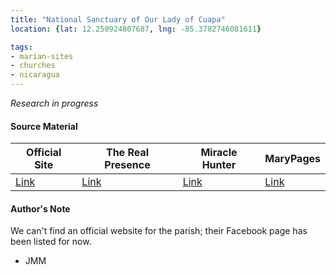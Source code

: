 ```yaml
---
title: "National Sanctuary of Our Lady of Cuapa"
location: {lat: 12.250924807687, lng: -85.3782746081611}

tags:
- marian-sites
- churches
- nicaragua
---
```


_Research in progress_

#### Source Material

| Official Site | The Real Presence | Miracle Hunter | MaryPages |
| --- | --- | --- | --- |
| [Link](https://www.facebook.com/SDVirgendeCuapa) | [Link](http://www.therealpresence.org/eucharst/misc/BVM/16_CUAPA_60x96.pdf) | [Link](http://www.miraclehunter.com/marian_apparitions/approved_apparitions/cuapa/index.html) | [Link](https://www.marypages.com/our-lady-of-cuapa-also-known-as-our-lady-of-nicaragua-en.html) |

#### Author's Note

We can't find an official website for the parish; their Facebook page has been listed for now.

- JMM
